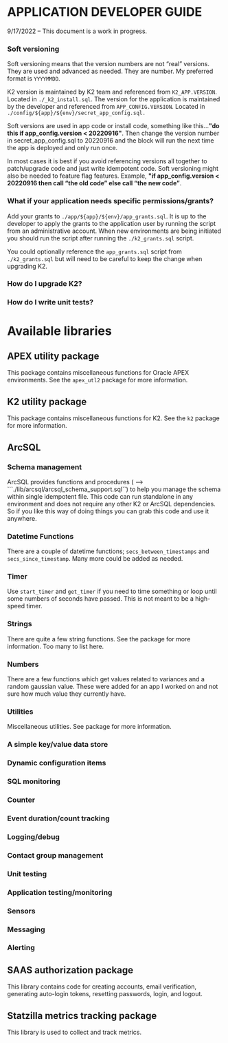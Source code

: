 
# APPLICATION DEVELOPER GUIDE

9/17/2022 – This document is a work in progress.

### Soft versioning

Soft versioning means that the version numbers are not “real” versions. They are used and advanced as needed. They are number. My preferred format is ```YYYYMMDD```.

K2 version is maintained by K2 team and referenced from ```K2_APP.VERSION```. Located in ```./_k2_install.sql```.
The version for the application is maintained by the developer and referenced from ```APP_CONFIG.VERSION```. Located in ```./config/${app}/${env}/secret_app_config.sql.```

Soft versions are used in app code or install code, something like this…**"do this if app_config.version < 20220916"**. Then change the version number in secret_app_config.sql to 20220916 and the block will run the next time the app is deployed and only run once.

In most cases it is best if you avoid referencing versions all together to patch/upgrade code and just write idempotent code.
Soft versioning might also be needed to feature flag features. Example, **"if app_config.version < 20220916 then call “the old code” else call “the new code”**.

### What if your application needs specific permissions/grants?

Add your grants to ```./app/${app}/${env}/app_grants.sql```. It is up to the developer to apply the grants to the application user by running the script from an administrative account. When new environments are being initiated you should run the script after running the ```./k2_grants.sql``` script.

You could optionally reference the ```app_grants.sql``` script from ```./k2_grants.sql``` but will need to be careful to keep the change when upgrading K2.

### How do I upgrade K2?

### How do I write unit tests?

# Available libraries

## APEX utility package

This package contains miscellaneous functions for Oracle APEX environments. See the ```apex_utl2``` package for more information.

## K2 utility package
This package contains miscellaneous functions for K2. See the ```k2``` package for more information.

## ArcSQL

### Schema  management
ArcSQL provides functions and procedures ( --> ```./lib/arcsql/arcsql_schema_support.sql``) to help you manage the schema within single idempotent file. This code can run standalone in any environment and does not require any other K2 or ArcSQL dependencies. So if you like this way of doing things you can grab this code and use it anywhere.

### Datetime Functions
There are a couple of datetime functions; ```secs_between_timestamps``` and ```secs_since_timestamp```. Many more could be added as needed. 

### Timer
Use ```start_timer``` and ```get_timer``` if you need to time something or loop until some numbers of seconds have passed. This is not meant to be a high-speed timer.

### Strings
There are quite a few string functions. See the package for more information. Too many to list here.

### Numbers 
There are a few functions which get values related to variances and a random gaussian value. These were added for an app I worked on and not sure how much value they currently have.

### Utilities
Miscellaneous utilities. See package for more information.

### A simple key/value data store
### Dynamic configuration items
### SQL monitoring
### Counter
### Event duration/count tracking
### Logging/debug
### Contact group management
### Unit testing
### Application testing/monitoring 
### Sensors
### Messaging
### Alerting

## SAAS authorization package

This library contains code for creating accounts, email verification, generating auto-login tokens, resetting passwords, login, and logout. 

## Statzilla metrics tracking package

This library is used to collect and track metrics.
